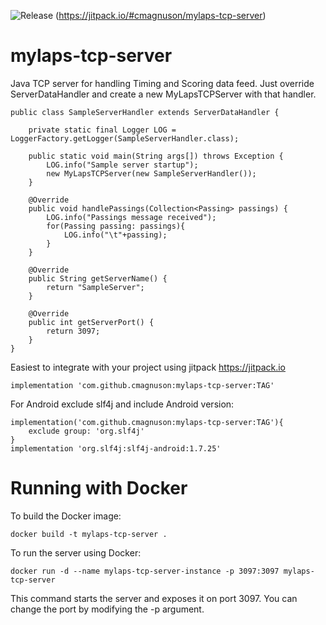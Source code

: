 ![Release](https://jitpack.io/v/cmagnuson/mylaps-tcp-server.svg)
(https://jitpack.io/#cmagnuson/mylaps-tcp-server)

# mylaps-tcp-server

Java TCP server for handling Timing and Scoring data feed. Just override ServerDataHandler and create a new MyLapsTCPServer with that handler.

```
public class SampleServerHandler extends ServerDataHandler {

    private static final Logger LOG = LoggerFactory.getLogger(SampleServerHandler.class);

    public static void main(String args[]) throws Exception {
        LOG.info("Sample server startup");
        new MyLapsTCPServer(new SampleServerHandler());
    }

    @Override
    public void handlePassings(Collection<Passing> passings) {
        LOG.info("Passings message received");
        for(Passing passing: passings){
            LOG.info("\t"+passing);
        }
    }

    @Override
    public String getServerName() {
        return "SampleServer";
    }

    @Override
    public int getServerPort() {
        return 3097;
    }
}
```

Easiest to integrate with your project using jitpack https://jitpack.io

```
implementation 'com.github.cmagnuson:mylaps-tcp-server:TAG'
```

For Android exclude slf4j and include Android version:

```
implementation('com.github.cmagnuson:mylaps-tcp-server:TAG'){
    exclude group: 'org.slf4j'
}
implementation 'org.slf4j:slf4j-android:1.7.25'
```

# Running with Docker

To build the Docker image:

```
docker build -t mylaps-tcp-server .
```

To run the server using Docker:

```
docker run -d --name mylaps-tcp-server-instance -p 3097:3097 mylaps-tcp-server
```

This command starts the server and exposes it on port 3097. You can change the port by modifying the -p argument.
